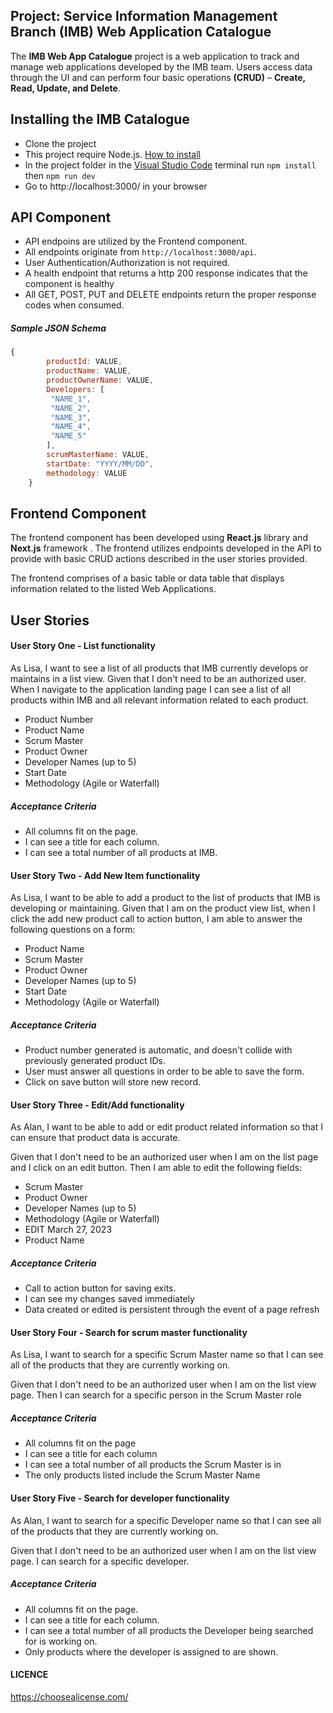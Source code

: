 ## Project: Service Information Management Branch (IMB) Web Application Catalogue

The **IMB Web App Catalogue** project is a web application to track and manage web applications developed by the IMB team.
Users access data through the UI and can perform four basic operations **(CRUD)** – **Create, Read, Update, and Delete**.

## Installing the IMB Catalogue

- Clone the project
- This project require Node.js. [How to install](https://www.knowledgehut.com/blog/web-development/install-node-js-and-npm) 
- In the project folder in the [Visual Studio Code](https://code.visualstudio.com/) terminal  run `npm install` then `npm run dev `
- Go to http://localhost:3000/ in your browser

## API Component

- API endpoins are utilized by the Frontend component.
- All endpoints originate from `http://localhost:3000/api`.
- User Authentication/Authorization is not required.
- A health endpoint that returns a http 200 response indicates that the component is healthy
- All GET, POST, PUT and DELETE endpoints return the proper response codes when consumed.

##### Sample JSON Schema

```javascript
{
        productId: VALUE,
        productName: VALUE,
        productOwnerName: VALUE,
        Developers: [
         "NAME_1",
         "NAME_2",
         "NAME_3",
         "NAME_4",
         "NAME_5"
        ],
        scrumMasterName: VALUE,
        startDate: "YYYY/MM/DD",
        methodology: VALUE
    }
```
## Frontend Component

The frontend component has been developed using **React.js** library and **Next.js** framework . The frontend utilizes endpoints developed in the API to provide with basic CRUD actions described in the user stories provided.

The frontend comprises of a basic table or data table that displays information related to the listed Web Applications.

## User Stories

#### User Story One - List functionality
As Lisa, I want to see a list of all products that IMB currently develops or maintains in a list view. Given that I don't need to be an authorized user. When I navigate to the application landing page I can see a list of all products within IMB and all relevant information related to each product.

- Product Number
- Product Name
- Scrum Master
- Product Owner
- Developer Names (up to 5)
- Start Date
- Methodology (Agile or Waterfall)

##### Acceptance Criteria

- All columns fit on the page.
- I can see a title for each column.
- I can see a total number of all products at IMB.

#### User Story Two - Add New Item functionality
As Lisa, I want to be able to add a product to the list of products that IMB is developing or maintaining. Given that I am on the product view list, when I click the add new product call to action button, I am able to answer the following questions on a form:

- Product Name
- Scrum Master
- Product Owner
- Developer Names (up to 5)
- Start Date
- Methodology (Agile or Waterfall)

##### Acceptance Criteria

- Product number generated is automatic, and doesn't collide with previously generated product IDs.
- User must answer all questions in order to be able to save the form.
- Click on save button will store new record.

#### User Story Three - Edit/Add functionality
As Alan, I want to be able to add or edit product related information so that I can ensure that product data is accurate.

Given that I don't need to be an authorized user when I am on the list page and I click on an edit button. Then I am able to edit the following fields:

- Scrum Master
- Product Owner
- Developer Names (up to 5)
- Methodology (Agile or Waterfall)
- EDIT March 27, 2023
- Product Name

##### Acceptance Criteria

- Call to action button for saving exits.
- I can see my changes saved immediately
- Data created or edited is persistent through the event of a page refresh

#### User Story Four - Search for scrum master functionality
As Lisa, I want to search for a specific Scrum Master name so that I can see all of the products that they are currently working on.

Given that I don't need to be an authorized user when I am on the list view page. Then I can search for a specific person in the Scrum Master role

##### Acceptance Criteria

- All columns fit on the page
- I can see a title for each column
- I can see a total number of all products the Scrum Master is in
- The only products listed include the Scrum Master Name

#### User Story Five - Search for developer functionality
As Alan, I want to search for a specific Developer name so that I can see all of the products that they are currently working on.

Given that I don't need to be an authorized user when I am on the list view page. I can search for a specific developer.

##### Acceptance Criteria

- All columns fit on the page.
- I can see a title for each column.
- I can see a total number of all products the Developer being searched for is working on.
- Only products where the developer is assigned to are shown.

#### LICENCE
https://choosealicense.com/
